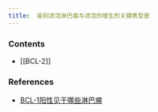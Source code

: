 ```yaml
---
title:  鉴别滤泡淋巴瘤与滤泡的增生的关键表型是
--- 
```


### Contents
- [[BCL-2]]

### References
- [BCL-1阳性见于哪些淋巴瘤](/BCL-1阳性见于哪些淋巴瘤)

